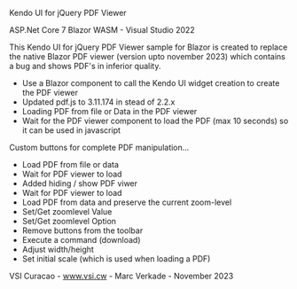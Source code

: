 Kendo UI for jQuery PDF Viewer

ASP.Net Core 7 Blazor WASM - Visual Studio 2022

This Kendo UI for jQuery PDF Viewer sample for Blazor is created to replace the native Blazor PDF viewer (version upto november 2023) which contains a bug and shows PDF's in inferior quality. 

* Use a Blazor component to call the Kendo UI widget creation to create the PDF viewer
* Updated pdf.js to 3.11.174 in stead of 2.2.x
* Loading PDF from file or Data in the PDF viewer
* Wait for the PDF viewer component to load the PDF (max 10 seconds) so it can be used in javascript

Custom buttons for complete PDF manipulation...

- Load PDF from file or data
- Wait for PDF viewer to load
- Added hiding / show PDF viwer
- Wait for PDF viewer to load
- Load PDF from data and preserve the current zoom-level
- Set/Get zoomlevel Value
- Set/Get zoomlevel Option
- Remove buttons from the toolbar
- Execute a command (download)
- Adjust width/height
- Set initial scale (which is used when loading a PDF)

VSI Curacao - www.vsi.cw - Marc Verkade - November 2023